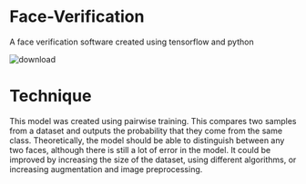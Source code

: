 # Face-Verification
A face verification software created using tensorflow and python

![download](https://github.com/NateTheGreat7117/Face-Verification/assets/71854770/93705f52-6cd2-4c29-b961-b786b65645ae)
# Technique
This model was created using pairwise training. This compares two samples from a dataset and outputs the probability that they come from the same class. Theoretically, the model should be able to distinguish between any two faces, although there is still a lot of error in the model. It could be improved by increasing the size of the dataset, using different algorithms, or increasing augmentation and image preprocessing.
